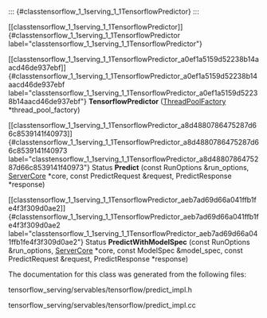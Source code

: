 ::: {#classtensorflow_1_1serving_1_1TensorflowPredictor}
:::

[\[classtensorflow\_1\_1serving\_1\_1TensorflowPredictor\]]{#classtensorflow_1_1serving_1_1TensorflowPredictor
label="classtensorflow_1_1serving_1_1TensorflowPredictor"}

[\[classtensorflow\_1\_1serving\_1\_1TensorflowPredictor\_a0ef1a5159d52238b14aacd46de937ebf\]]{#classtensorflow_1_1serving_1_1TensorflowPredictor_a0ef1a5159d52238b14aacd46de937ebf
label="classtensorflow_1_1serving_1_1TensorflowPredictor_a0ef1a5159d52238b14aacd46de937ebf"}
**TensorflowPredictor**
([ThreadPoolFactory](#classtensorflow_1_1serving_1_1ThreadPoolFactory)
$\ast$thread\_pool\_factory)

[\[classtensorflow\_1\_1serving\_1\_1TensorflowPredictor\_a8d4880786475287d66c8539141f40973\]]{#classtensorflow_1_1serving_1_1TensorflowPredictor_a8d4880786475287d66c8539141f40973
label="classtensorflow_1_1serving_1_1TensorflowPredictor_a8d4880786475287d66c8539141f40973"}
Status **Predict** (const RunOptions &run\_options,
[ServerCore](#classtensorflow_1_1serving_1_1ServerCore) $\ast$core,
const PredictRequest &request, PredictResponse $\ast$response)

[\[classtensorflow\_1\_1serving\_1\_1TensorflowPredictor\_aeb7ad69d66a041ffb1fe4f3f309d0ae2\]]{#classtensorflow_1_1serving_1_1TensorflowPredictor_aeb7ad69d66a041ffb1fe4f3f309d0ae2
label="classtensorflow_1_1serving_1_1TensorflowPredictor_aeb7ad69d66a041ffb1fe4f3f309d0ae2"}
Status **PredictWithModelSpec** (const RunOptions &run\_options,
[ServerCore](#classtensorflow_1_1serving_1_1ServerCore) $\ast$core,
const ModelSpec &model\_spec, const PredictRequest &request,
PredictResponse $\ast$response)

The documentation for this class was generated from the following files:

tensorflow\_serving/servables/tensorflow/predict\_impl.h

tensorflow\_serving/servables/tensorflow/predict\_impl.cc
